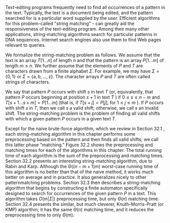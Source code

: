 Text-editing programs frequently need to find all occurrences of a pattern in the text. Typically, the text is a document being edited, and the pattern searched for is a particular word supplied by the user. Efficient algorithms for this problem-called "string matching" - can greatly aid the responsiveness of the text-editing program. Among their many other applications, string-matching algorithms search for particular patterns in DNA sequences. Internet search engines also use them to find Web pages relevant to queries.

We formalize the string-matching problem as follows. We assume that the text is an array $T[1 \ldots n]$ of length $n$ and that the pattern is an array $P[1 \ldots m]$ of length $m \leq n$. We further assume that the elements of $P$ and $T$ are characters drawn from a finite alphabet $\Sigma$. For example, we may have $\Sigma=\{0,1\}$ or $\Sigma=\{\mathrm{a}, \mathrm{b}, \ldots, \mathrm{z}\}$. The character arrays $P$ and $T$ are often called strings of characters.

We say that pattern $P$ occurs with shift $s$ in text $T$ (or, equivalently, that pattern $P$ occurs beginning at position $s+1$ in text $T$ ) if $0 \leq s \leq n-m$ and $T[s+1 \ldots s+m]=P[1 \ldots m]$ (that is, if $T[s+j]=P[j]$, for $1 \leq j \leq m$ ). If $P$ occurs with shift $s$ in $T$, then we call $s$ a valid shift; otherwise, we call $s$ an invalid shift. The string-matching problem is the problem of finding all valid shifts with which a given pattern $P$ occurs in a given text $T$.

Except for the naive brute-force algorithm, which we review in Section 32.1 , each string-matching algorithm in this chapter performs some preprocessing based on the pattern and then finds all valid shifts; we call this latter phase "matching." Figure 32.2 shows the preprocessing and matching times for each of the algorithms in this chapter. The total running time of each algorithm is the sum of the preprocessing and matching times. Section 32.2 presents an interesting string-matching algorithm, due to Rabin and Karp. Although the $\Theta((n-m+1) m)$ worst-case running time of this algorithm is no better than that of the naive method, it works much better on average and in practice. It also generalizes nicely to other patternmatching problems. Section 32.3 then describes a string-matching algorithm that begins by constructing a finite automaton specifically designed to search for occurrences of the given pattern $P$ in a text. This algorithm takes $O(m|\Sigma|)$ preprocessing time, but only $\Theta(n)$ matching time. Section 32.4 presents the similar, but much cleverer, Knuth-Morris-Pratt (or KMP) algorithm; it has the same $\Theta(n)$ matching time, and it reduces the preprocessing time to only $\Theta(m)$.

